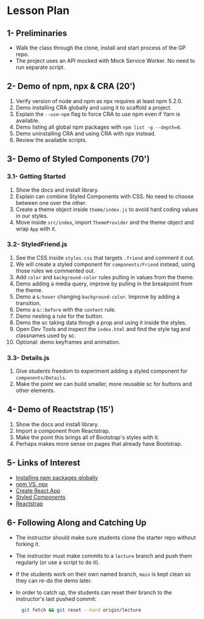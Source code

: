 # Lesson Plan

## 1- Preliminaries

* Walk the class through the clone, install and start process of the GP repo.
* The project uses an API mocked with Mock Service Worker. No need to run separate script.

## 2- Demo of npm, npx & CRA (20')

1. Verify version of node and npm as npx requires at least npm 5.2.0.
2. Demo installing CRA globally and using it to scaffold a project.
3. Explain the `--use-npm` flag to force CRA to use npm even if Yarn is available.
4. Demo listing all global npm packages with `npm list -g --depth=0`.
5. Demo uninstalling CRA and using CRA with npx instead.
6. Review the available scripts.

## 3- Demo of Styled Components (70')

### 3.1- Getting Started

1. Show the docs and install library.
2. Explain can combine Styled Components with CSS. No need to choose between one over the other.
3. Create a theme object inside `theme/index.js` to avoid hard coding values in our styles.
4. Move inside `src/index`, import `ThemeProvider` and the theme object and wrap `App` with it.

### 3.2- StyledFriend.js

1. See the CSS inside `styles.css` that targets `.friend` and comment it out.
2. We will create a styled component for `components/Friend` instead, using those rules we commented out.
3. Add `color` and `background-color` rules pulling in values from the theme.
4. Demo adding a media query, improve by pulling in the breakpoint from the theme.
5. Demo a `&:hover` changing `background-color`. Improve by adding a transition.
6. Demo a `&::before` with the `content` rule.
7. Demo nesting a rule for the button.
8. Demo the sc taking data throgh a prop and using it inside the styles.
9. Open Dev Tools and inspect the `index.html` and find the style tag and classnames used by sc.
10. Optional: demo keyframes and animation.

### 3.3- Details.js

1. Give students freedom to experiment adding a styled component for `components/Details`.
2. Make the point we can build smaller, more reusable sc for buttons and other elements.

## 4- Demo of Reactstrap (15')

1. Show the docs and install library.
2. Import a component from Reactstrap.
3. Make the point this brings all of Bootstrap's styles with it.
4. Perhaps makes more sense on pages that already have Bootstrap.

## 5- Links of Interest

* [Installing npm packages globally](https://docs.npmjs.com/downloading-and-installing-packages-globally)
* [npm VS. npx](https://www.freecodecamp.org/news/npm-vs-npx-whats-the-difference/)
* [Create React App](https://reactjs.org/docs/create-a-new-react-app.html)
* [Styled Components](https://styled-components.com/docs)
* [Reactstrap](https://reactstrap.github.io/)

## 6- Following Along and Catching Up

* The instructor should make sure students clone the starter repo without forking it.
* The instructor must make commits to a `lecture` branch and push them regularly (or use a script to do it).
* If the students work on their own named branch, `main` is kept clean so they can re-do the demo later.
* In order to catch up, the students can reset their branch to the instructor's last pushed commit:

  ```bash
    git fetch && git reset --hard origin/lecture
  ```
